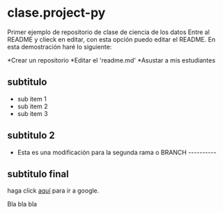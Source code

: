 ﻿# clase.project-py
Primer ejemplo de repositorio de clase de ciencia de los datos
Entre al README y clieck en editar, con esta opción puedo editar el README.
En esta demostración haré lo siguiente:

*Crear un repositorio
*Editar el 'readme.md'
*Asustar a mis estudiantes

## subtitulo
- sub item 1
- sub item 2
- sub item 3

## subtitulo 2

- Esta es una modificación para la segunda rama o BRANCH ----------

## subtitulo final
haga click [aquí](https://www.google.com) para ir a google.

Bla bla bla

